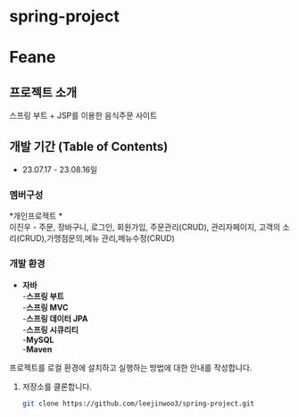 # spring-project
# Feane
## 프로젝트 소개
스프링 부트 + JSP를 이용한 음식주문 사이트

## 개발 기간 (Table of Contents)
* 23.07.17 - 23.08.16일
 
### 멤버구성
*개인프로젝트 *<br>
이진우 - 주문, 장바구니, 로그인, 회원가입, 주문관리(CRUD), 관리자페이지, 
         고객의 소리(CRUD),가맹점문의,메뉴 관리,메뉴수정(CRUD)

### 개발 환경
- **자바**<br>
-**스프링 부트**<br>
-**스프링 MVC**<br>
-**스프링 데이터 JPA**<br>
-**스프링 시큐리티**<br>
-**MySQL**<br>
-**Maven**<br>
  


프로젝트를 로컬 환경에 설치하고 실행하는 방법에 대한 안내를 작성합니다.

1. 저장소를 클론합니다.
   ```sh
   git clone https://github.com/leejinwoo3/spring-project.git
